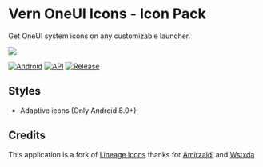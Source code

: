 # Vern OneUI Icons - Icon Pack
Get OneUI system icons on any customizable launcher.

![](https://i.ibb.co/w62Y7Y8/banner.png)

[![Android](https://img.shields.io/badge/Platform-Android-green.svg?style=flat-square)](https://www.android.com) [![API](https://img.shields.io/badge/API-21%2B-orange.svg?logo=android&style=flat-square)](https://developer.android.com/studio/releases/platforms) [![Release](https://img.shields.io/github/v/release/WSTxda/Lineage-Icons?style=flat-square)](https://github.com/KuatoDev/OneUI-Icons/releases/)

## Styles
- Adaptive icons (Only Android 8.0+)

## Credits
This application is a fork of [Lineage Icons](https://github.com/WSTxda/Lineage-Icons) thanks for [Amirzaidi](https://github.com/amirzaidi) and [Wstxda](https://github.com/WSTxda)
